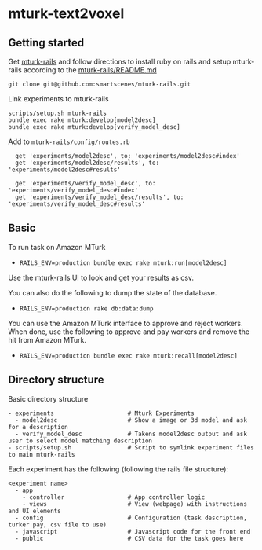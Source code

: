 # mturk-text2voxel


## Getting started
Get [mturk-rails](https://github.com/smartscenes/mturk-rails) and follow directions to install ruby on rails and setup mturk-rails according to the [mturk-rails/README.md](https://github.com/smartscenes/mturk-rails/README.md)
```
git clone git@github.com:smartscenes/mturk-rails.git
```

Link experiments to mturk-rails 
```
scripts/setup.sh mturk-rails
bundle exec rake mturk:develop[model2desc]
bundle exec rake mturk:develop[verify_model_desc]
```

Add to `mturk-rails/config/routes.rb`
```
  get 'experiments/model2desc', to: 'experiments/model2desc#index'
  get 'experiments/model2desc/results', to: 'experiments/model2desc#results'

  get 'experiments/verify_model_desc', to: 'experiments/verify_model_desc#index'
  get 'experiments/verify_model_desc/results', to: 'experiments/verify_model_desc#results'
```

## Basic 

To run task on Amazon MTurk
- `RAILS_ENV=production bundle exec rake mturk:run[model2desc]`

Use the mturk-rails UI to look and get your results as csv. 

You can also do the following to dump the state of the database.
- `RAILS_ENV=production rake db:data:dump` 

You can use the Amazon MTurk interface to approve and reject workers.
When done, use the following to approve and pay workers and remove the hit from Amazon MTurk.
- `RAILS_ENV=production bundle exec rake mturk:recall[model2desc]`

## Directory structure

Basic directory structure
```
- experiments                     # Mturk Experiments 
  - model2desc                    # Show a image or 3d model and ask for a description
  - verify_model_desc             # Takens model2desc output and ask user to select model matching description  
- scripts/setup.sh                # Script to symlink experiment files to main mturk-rails
```

Each experiment has the following (following the rails file structure):
```
<experiment name>
  - app
    - controller                  # App controller logic 
    - views                       # View (webpage) with instructions and UI elements
  - config                        # Configuration (task description, turker pay, csv file to use)
  - javascript                    # Javascript code for the front end
  - public                        # CSV data for the task goes here
```
